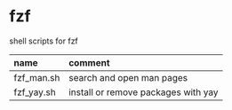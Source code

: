# fzf

shell scripts for fzf

| name                     | comment                             |
| :----------------------- | :---------------------------------- |
| fzf_man.sh               | search and open man pages           |
| fzf_yay.sh               | install or remove packages with yay |
